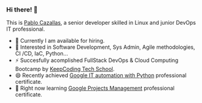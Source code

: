### Hi there! 👋
This is [Pablo Cazallas](https://www.linkedin.com/in/pablo-cazallas-gonzalez/), a senior developer skilled in Linux and junior DevOps IT professional. 

- 🔭 Currently I am available for hiring.
- 🤔 Interested in Software Development, Sys Admin, Agile methodologies, CI /CD, IaC, Python...
- ⚡ Succesfully acomplished FullStack DevOps & Cloud Computing Bootcamp by [KeepCoding Tech School](https://keepcoding.io/nuestros-bootcamps/full-stack-devops-bootcamp/).
- 😄 Recently achieved [Google IT automation with Python](https://coursera.org/share/407e7e916d8efb09fc429488f20b17e5) professional certificate.
- 🌱 Right now learning [Google Projects Management](https://www.coursera.org/programs/cc23-es-f5-0kdjn/professional-certificates/gestion-de-proyectos-de-google?authProvider=gwg-ent-inco) professional certificate.
  
<!--
**valande/valande** is a ✨ _special_ ✨ repository because its `README.md` (this file) appears on your GitHub profile.
Here are some ideas to get you started:

- 🔭 I’m currently working on ...
- 🌱 I’m currently learning ...
- 👯 I’m looking to collaborate on ...
- 🤔 I’m looking for help with ...
- 💬 Ask me about ...
- 📫 How to reach me: ...
- 😄 Pronouns: ...
- ⚡ Fun fact: ...
-->
